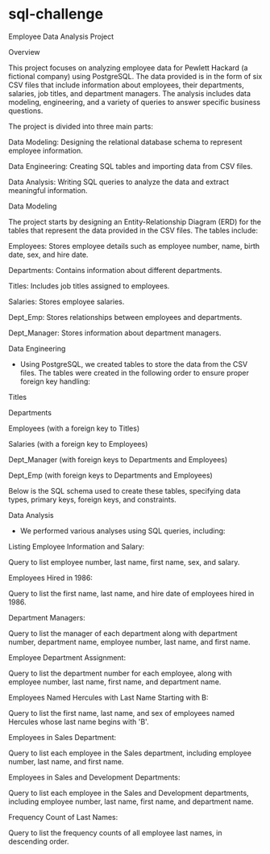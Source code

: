# sql-challenge

Employee Data Analysis Project

Overview

This project focuses on analyzing employee data for Pewlett Hackard (a fictional company) using PostgreSQL. The data provided is in the form of six CSV files that include information about employees, their departments, salaries, job titles, and department managers. The analysis includes data modeling, engineering, and a variety of queries to answer specific business questions.

The project is divided into three main parts:

Data Modeling: Designing the relational database schema to represent employee information.

Data Engineering: Creating SQL tables and importing data from CSV files.

Data Analysis: Writing SQL queries to analyze the data and extract meaningful information.



Data Modeling

The project starts by designing an Entity-Relationship Diagram (ERD) for the tables that represent the data provided in the CSV files. The tables include:

Employees: Stores employee details such as employee number, name, birth date, sex, and hire date.

Departments: Contains information about different departments.

Titles: Includes job titles assigned to employees.

Salaries: Stores employee salaries.

Dept_Emp: Stores relationships between employees and departments.

Dept_Manager: Stores information about department managers.



Data Engineering

- Using PostgreSQL, we created tables to store the data from the CSV files. The tables were created in the following order to ensure proper foreign key handling:

Titles

Departments

Employees (with a foreign key to Titles)

Salaries (with a foreign key to Employees)

Dept_Manager (with foreign keys to Departments and Employees)

Dept_Emp (with foreign keys to Departments and Employees)

Below is the SQL schema used to create these tables, specifying data types, primary keys, foreign keys, and constraints.



Data Analysis

- We performed various analyses using SQL queries, including:

Listing Employee Information and Salary:

Query to list employee number, last name, first name, sex, and salary.

Employees Hired in 1986:

Query to list the first name, last name, and hire date of employees hired in 1986.

Department Managers:

Query to list the manager of each department along with department number, department name, employee number, last name, and first name.

Employee Department Assignment:

Query to list the department number for each employee, along with employee number, last name, first name, and department name.

Employees Named Hercules with Last Name Starting with B:

Query to list the first name, last name, and sex of employees named Hercules whose last name begins with 'B'.

Employees in Sales Department:

Query to list each employee in the Sales department, including employee number, last name, and first name.

Employees in Sales and Development Departments:

Query to list each employee in the Sales and Development departments, including employee number, last name, first name, and department name.

Frequency Count of Last Names:

Query to list the frequency counts of all employee last names, in descending order.